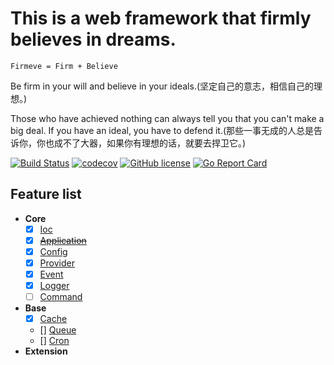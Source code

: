 # This is a web framework that firmly believes in dreams.

```
Firmeve = Firm + Believe
``` 

Be firm in your will and believe in your ideals.(坚定自己的意志，相信自己的理想。)

Those who have achieved nothing can always tell you that you can't make a big deal. If you have an ideal, you have to defend it.(那些一事无成的人总是告诉你，你也成不了大器，如果你有理想的话，就要去捍卫它。)


[![Build Status](https://travis-ci.com/firmeve/firmeve.svg?branch=develop)](https://travis-ci.com/firmeve/firmeve)
[![codecov](https://codecov.io/gh/firmeve/firmeve/branch/develop/graph/badge.svg)](https://codecov.io/gh/firmeve/firmeve)
[![GitHub license](https://img.shields.io/github/license/firmeve/firmeve.svg)](https://github.com/firmeve/firmeve/blob/master/LICENSE)
[![Go Report Card](https://goreportcard.com/badge/github.com/firmeve/firmeve)](https://goreportcard.com/report/github.com/firmeve/firmeve)

## Feature list
- **Core**
    - [x] [Ioc](./docs/zh-CN/container.md)
    - [x] [~~Application~~](./docs/zh-CN/firmeve.md)
    - [x] [Config](./docs/zh-CN/config.md)
    - [x] [Provider](./docs/zh-CN/provider.md)
    - [x] [Event](./docs/zh-CN/event.md)
    - [x] [Logger](./docs/zh-CN/logger.md)
    - [ ] [Command](./docs/zh-CN/command.md)
- **Base**
    - [x] [Cache](./docs/zh-CN/cache.md)
    - [] [Queue](./docs/zh-CN/queue.md)
    - [] [Cron](./docs/zh-CN/cron.md)
- **Extension**
